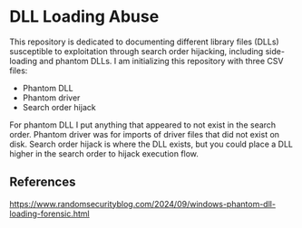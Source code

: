 # DLL Loading Abuse
This repository is dedicated to documenting different library files (DLLs) susceptible to exploitation through search order hijacking, including side-loading and phantom DLLs. I am initializing this repository with three CSV files:


* Phantom DLL
* Phantom driver
* Search order hijack


For phantom DLL I put anything that appeared to not exist in the search order. Phantom driver was for imports of driver files that did not exist on disk. Search order hijack is where the DLL exists, but you could place a DLL higher in the search order to hijack execution flow. 

## References
https://www.randomsecurityblog.com/2024/09/windows-phantom-dll-loading-forensic.html